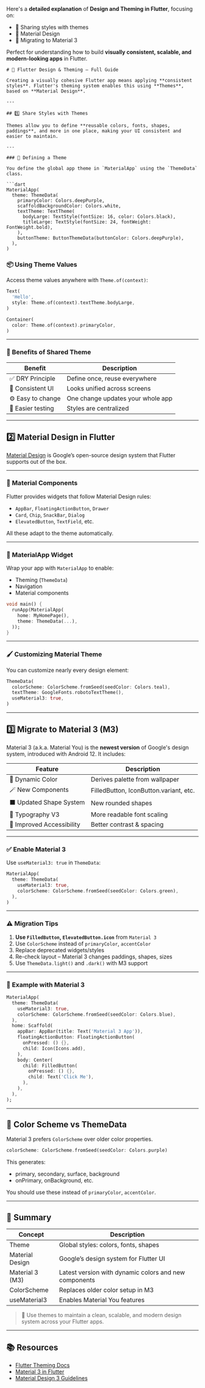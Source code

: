 Here's a **detailed explanation** of **Design and Theming in Flutter**, focusing on:

* 🌈 Sharing styles with themes
* 🎨 Material Design
* 🔁 Migrating to Material 3

Perfect for understanding how to build **visually consistent, scalable, and modern-looking apps** in Flutter.



````
# 🎨 Flutter Design & Theming – Full Guide

Creating a visually cohesive Flutter app means applying **consistent styles**. Flutter's theming system enables this using **Themes**, based on **Material Design**.

---

## 1️⃣ Share Styles with Themes

Themes allow you to define **reusable colors, fonts, shapes, paddings**, and more in one place, making your UI consistent and easier to maintain.

---

### 🔧 Defining a Theme

You define the global app theme in `MaterialApp` using the `ThemeData` class.

```dart
MaterialApp(
  theme: ThemeData(
    primaryColor: Colors.deepPurple,
    scaffoldBackgroundColor: Colors.white,
    textTheme: TextTheme(
      bodyLarge: TextStyle(fontSize: 16, color: Colors.black),
      titleLarge: TextStyle(fontSize: 24, fontWeight: FontWeight.bold),
    ),
    buttonTheme: ButtonThemeData(buttonColor: Colors.deepPurple),
  ),
)
````



### 📦 Using Theme Values

Access theme values anywhere with `Theme.of(context)`:

```dart
Text(
  'Hello',
  style: Theme.of(context).textTheme.bodyLarge,
)

Container(
  color: Theme.of(context).primaryColor,
)
```

---

### 🎯 Benefits of Shared Theme

| Benefit           | Description                       |
| ----------------- | --------------------------------- |
| ✅ DRY Principle   | Define once, reuse everywhere     |
| 🎨 Consistent UI  | Looks unified across screens      |
| ⚙️ Easy to change | One change updates your whole app |
| 🧪 Easier testing | Styles are centralized            |

---

## 2️⃣ Material Design in Flutter

[Material Design](https://m3.material.io/) is Google’s open-source design system that Flutter supports out of the box.

---

### 🧱 Material Components

Flutter provides widgets that follow Material Design rules:

* `AppBar`, `FloatingActionButton`, `Drawer`
* `Card`, `Chip`, `SnackBar`, `Dialog`
* `ElevatedButton`, `TextField`, etc.

All these adapt to the theme automatically.

---

### 🧩 MaterialApp Widget

Wrap your app with `MaterialApp` to enable:

* Theming (`ThemeData`)
* Navigation
* Material components

```dart
void main() {
  runApp(MaterialApp(
    home: MyHomePage(),
    theme: ThemeData(...),
  ));
}
```

---

### 🖌️ Customizing Material Theme

You can customize nearly every design element:

```dart
ThemeData(
  colorScheme: ColorScheme.fromSeed(seedColor: Colors.teal),
  textTheme: GoogleFonts.robotoTextTheme(),
  useMaterial3: true,
)
```

---

## 3️⃣ Migrate to Material 3 (M3)

Material 3 (a.k.a. Material You) is the **newest version** of Google's design system, introduced with Android 12. It includes:

| Feature                   | Description                            |
| ------------------------- | -------------------------------------- |
| 🎨 Dynamic Color          | Derives palette from wallpaper         |
| 🪄 New Components         | FilledButton, IconButton.variant, etc. |
| ⬛ Updated Shape System    | New rounded shapes                     |
| 💬 Typography V3          | More readable font scaling             |
| 🎯 Improved Accessibility | Better contrast & spacing              |

---

### ✅ Enable Material 3

Use `useMaterial3: true` in `ThemeData`:

```dart
MaterialApp(
  theme: ThemeData(
    useMaterial3: true,
    colorScheme: ColorScheme.fromSeed(seedColor: Colors.green),
  ),
)
```

---

### ⚠️ Migration Tips

1. **Use `FilledButton`, `ElevatedButton.icon`** from `Material 3`
2. Use `ColorScheme` instead of `primaryColor`, `accentColor`
3. Replace deprecated widgets/styles
4. Re-check layout – Material 3 changes paddings, shapes, sizes
5. Use `ThemeData.light()` and `.dark()` with M3 support

---

### 🌈 Example with Material 3

```dart
MaterialApp(
  theme: ThemeData(
    useMaterial3: true,
    colorScheme: ColorScheme.fromSeed(seedColor: Colors.blue),
  ),
  home: Scaffold(
    appBar: AppBar(title: Text('Material 3 App')),
    floatingActionButton: FloatingActionButton(
      onPressed: () {},
      child: Icon(Icons.add),
    ),
    body: Center(
      child: FilledButton(
        onPressed: () {},
        child: Text('Click Me'),
      ),
    ),
  ),
);
```

---

## 🔄 Color Scheme vs ThemeData

Material 3 prefers `ColorScheme` over older color properties.

```dart
colorScheme: ColorScheme.fromSeed(seedColor: Colors.purple)
```

This generates:

* primary, secondary, surface, background
* onPrimary, onBackground, etc.

You should use these instead of `primaryColor`, `accentColor`.

---

## 🧠 Summary

| Concept         | Description                                           |
| --------------- | ----------------------------------------------------- |
| Theme           | Global styles: colors, fonts, shapes                  |
| Material Design | Google’s design system for Flutter UI                 |
| Material 3 (M3) | Latest version with dynamic colors and new components |
| ColorScheme     | Replaces older color setup in M3                      |
| useMaterial3    | Enables Material You features                         |

> 🎯 Use themes to maintain a clean, scalable, and modern design system across your Flutter apps.

---

## 📚 Resources

* [Flutter Theming Docs](https://docs.flutter.dev/cookbook/design/themes)
* [Material 3 in Flutter](https://docs.flutter.dev/ui/design/material3)
* [Material Design 3 Guidelines](https://m3.material.io/)

 
